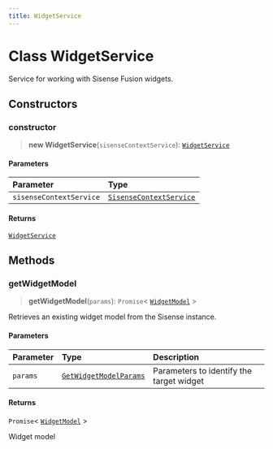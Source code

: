 ```yaml
---
title: WidgetService
---
```


# Class WidgetService <Badge type="fusionEmbed" text="Fusion Embed" />

Service for working with Sisense Fusion widgets.

## Constructors

### constructor

> **new WidgetService**(`sisenseContextService`): [`WidgetService`](class.WidgetService.md)

#### Parameters

| Parameter | Type |
| :------ | :------ |
| `sisenseContextService` | [`SisenseContextService`](../contexts/class.SisenseContextService.md) |

#### Returns

[`WidgetService`](class.WidgetService.md)

## Methods

### getWidgetModel

> **getWidgetModel**(`params`): `Promise`\< [`WidgetModel`](class.WidgetModel.md) \>

Retrieves an existing widget model from the Sisense instance.

#### Parameters

| Parameter | Type | Description |
| :------ | :------ | :------ |
| `params` | [`GetWidgetModelParams`](../../sdk-ui/interfaces/interface.GetWidgetModelParams.md) | Parameters to identify the target widget |

#### Returns

`Promise`\< [`WidgetModel`](class.WidgetModel.md) \>

Widget model
